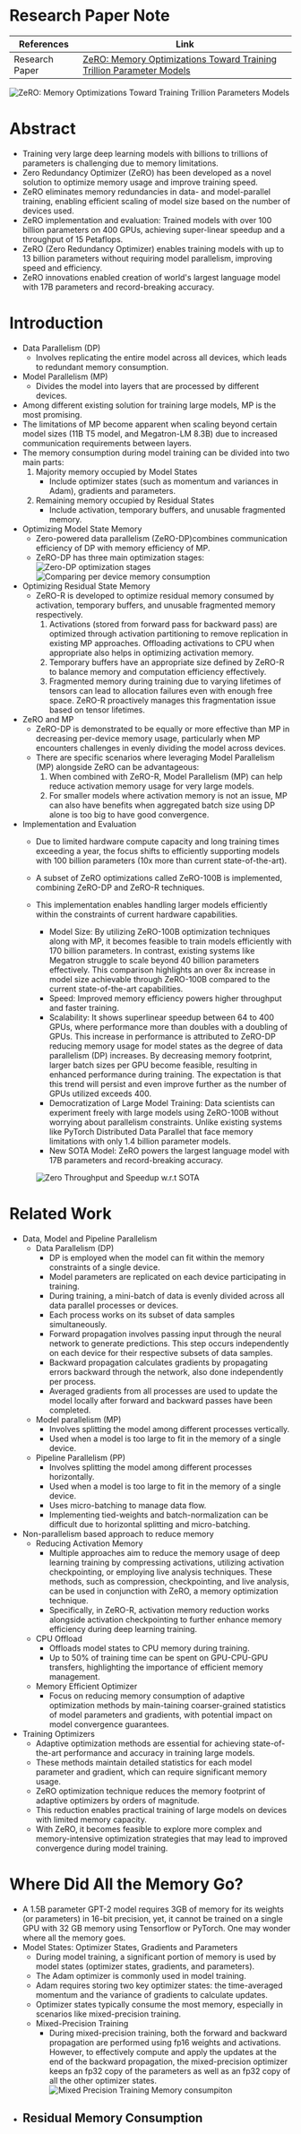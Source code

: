 # Research Paper Note
| References | Link |
| ---- | ---- |
| Research Paper | [ZeRO: Memory Optimizations Toward Training Trillion Parameter Models](https://github.com/Rai-Nabin/Daily-Learning/blob/master/DeepSpeed/pdf/ZeRO.pdf) |

![ZeRO: Memory Optimizations Toward Training Trillion Parameters Models](./images/zero.png)
# Abstract

- Training very large deep learning models with billions to trillions of parameters is challenging due to memory limitations.
- Zero Redundancy Optimizer (ZeRO) has been developed as a novel solution to optimize memory usage and improve training speed.
- ZeRO eliminates memory redundancies in data- and model-parallel training, enabling efficient scaling of model size based on the number of devices used.
- ZeRO implementation and evaluation: Trained models with over 100 billion parameters on 400 GPUs, achieving super-linear speedup and a throughput of 15 Petaflops.
- ZeRO (Zero Redundancy Optimizer) enables training models with up to 13 billion parameters without requiring model parallelism, improving speed and efficiency.
- ZeRO innovations enabled creation of world's largest language model with 17B parameters and record-breaking accuracy.
# Introduction
- Data Parallelism (DP)
	- Involves replicating the entire model across all devices, which leads to redundant memory consumption.
- Model Parallelism (MP)
	- Divides the model into layers that are processed by different devices.
- Among different existing solution for training large models, MP is the most promising.
- The limitations of MP become apparent when scaling beyond certain model sizes (11B T5 model, and Megatron-LM 8.3B) due to increased communication requirements between layers.
- The memory consumption during model training can be divided into two main parts:
	1. Majority memory occupied by Model States
		- Include optimizer states (such as momentum and variances in Adam), gradients and parameters.
	2. Remaining memory occupied by Residual States
		- Include activation, temporary buffers, and unusable fragmented memory.
- Optimizing Model State Memory
	- Zero-powered data parallelism (ZeRO-DP)combines communication efficiency of DP with memory efficiency of MP.
	- ZeRO-DP has three main optimization stages:
	![Zero-DP optimization stages](images/zero-dp.png)
	![Comparing per device memory consumption](./images/per-device-memory-consumption.png)
- Optimizing Residual State Memory
	- ZeRO-R is developed to optimize residual memory consumed by activation, temporary buffers, and unusable fragmented memory respectively.
		1. Activations (stored from forward pass for backward pass) are optimized through activation partitioning to remove replication in existing MP approaches. Offloading activations to CPU when appropriate also helps in optimizing activation memory.
		2. Temporary buffers have an appropriate size defined by ZeRO-R to balance memory and computation efficiency effectively.
		3. Fragmented memory during training due to varying lifetimes of tensors can lead to allocation failures even with enough free space. ZeRO-R proactively manages this fragmentation issue based on tensor lifetimes.
- ZeRO and MP
	- ZeRO-DP is demonstrated to be equally or more effective than MP in decreasing per-device memory usage, particularly when MP encounters challenges in evenly dividing the model across devices.
	- There are specific scenarios where leveraging Model Parallelism (MP) alongside ZeRO can be advantageous:
		1. When combined with ZeRO-R, Model Parallelism (MP) can help reduce activation memory usage for very large models.
		2. For smaller models where activation memory is not an issue, MP can also have benefits when aggregated batch size using DP alone is too big to have good convergence.
- Implementation and Evaluation
	- Due to limited hardware compute capacity and long training times exceeding a year, the focus shifts to efficiently supporting models with 100 billion parameters (10x more than current state-of-the-art).
	- A subset of ZeRO optimizations called ZeRO-100B is implemented, combining ZeRO-DP and ZeRO-R techniques.
	- This implementation enables handling larger models efficiently within the constraints of current hardware capabilities.
		- Model Size: By utilizing ZeRO-100B optimization techniques along with MP, it becomes feasible to train models efficiently with 170 billion parameters. In contrast, existing systems like Megatron struggle to scale beyond 40 billion parameters effectively. This comparison highlights an over 8x increase in model size achievable through ZeRO-100B compared to the current state-of-the-art capabilities.
		- Speed: Improved memory efficiency powers higher throughput and faster training.
		- Scalability: It shows superlinear speedup between 64 to 400 GPUs, where performance more than doubles with a doubling of GPUs. This increase in performance is attributed to ZeRO-DP reducing memory usage for model states as the degree of data parallelism (DP) increases. By decreasing memory footprint, larger batch sizes per GPU become feasible, resulting in enhanced performance during training. The expectation is that this trend will persist and even improve further as the number of GPUs utilized exceeds 400.
		- Democratization of Large Model Training: Data scientists can experiment freely with large models using ZeRO-100B without worrying about parallelism constraints. Unlike existing systems like PyTorch Distributed Data Parallel that face memory limitations with only 1.4 billion parameter models.
		- New SOTA Model: ZeRO powers the largest language model with 17B parameters and record-breaking accuracy.

         ![Zero Throughput and Speedup w.r.t SOTA](./images/zero-throughput.png)
         
         
# Related Work
- Data, Model and Pipeline Parallelism
	- Data Parallelism (DP)
		- DP is employed when the model can fit within the memory constraints of a single device.
		- Model parameters are replicated on each device participating in training.
		- During training, a mini-batch of data is evenly divided across all data parallel processes or devices.
		- Each process works on its subset of data samples simultaneously.
		- Forward propagation involves passing input through the neural network to generate predictions. This step occurs independently on each device for their respective subsets of data samples.
		- Backward propagation calculates gradients by propagating errors backward through the network, also done independently per process.
		- Averaged gradients from all processes are used to update the model locally after forward and backward passes have been completed.
	- Model parallelism (MP)
		- Involves splitting the model among different processes vertically.
		- Used when a model is too large to fit in the memory of a single device.
	- Pipeline Parallelism (PP)
		- Involves splitting the model among different processes horizontally.
		- Used when a model is too large to fit in the memory of a single device.
		- Uses micro-batching to manage data flow.
		- Implementing tied-weights and batch-normalization can be difficult due to horizontal splitting and micro-batching.
- Non-parallelism based approach to reduce memory
	- Reducing Activation Memory
		- Multiple approaches aim to reduce the memory usage of deep learning training by compressing activations, utilizing activation checkpointing, or employing live analysis techniques. These methods, such as compression, checkpointing, and live analysis, can be used in conjunction with ZeRO, a memory optimization technique. 
		- Specifically, in ZeRO-R, activation memory reduction works alongside activation checkpointing to further enhance memory efficiency during deep learning training.
	- CPU Offload
		- Offloads model states to CPU memory during training.
		- Up to 50% of training time can be spent on GPU-CPU-GPU transfers, highlighting the importance of efficient memory management.
	- Memory Efficient Optimizer
		- Focus on reducing memory consumption of adaptive optimization methods by main-taining coarser-grained statistics of model parameters and gradients, with potential impact on model convergence guarantees.
- Training Optimizers
	- Adaptive optimization methods are essential for achieving state-of-the-art performance and accuracy in training large models. 
	- These methods maintain detailed statistics for each model parameter and gradient, which can require significant memory usage. 
	- ZeRO optimization technique reduces the memory footprint of adaptive optimizers by orders of magnitude. 
	- This reduction enables practical training of large models on devices with limited memory capacity. 
	- With ZeRO, it becomes feasible to explore more complex and memory-intensive optimization strategies that may lead to improved convergence during model training.

# Where Did All the Memory Go?
- A 1.5B parameter GPT-2 model requires 3GB  of memory for its weights (or parameters) in 16-bit precision, yet, it cannot be trained on a single GPU with 32 GB memory using Tensorflow or PyTorch. One may wonder where all the memory goes.
- Model States: Optimizer States, Gradients and Parameters
	- During model training, a significant portion of memory is used by model states (optimizer states, gradients, and parameters).
	- The Adam optimizer is commonly used in model training.
	- Adam requires storing two key optimizer states: the time-averaged momentum and the variance of gradients to calculate updates.
	- Optimizer states typically consume the most memory, especially in scenarios like mixed-precision training.
	- Mixed-Precision Training
		- During mixed-precision training, both the forward and backward propagation are performed using fp16 weights and activations. However, to effectively compute and apply the updates at the end of the backward propagation, the mixed-precision optimizer keeps an fp32 copy of the parameters as well as an fp32 copy of all the other optimizer states.
		![Mixed Precision Training Memory consumpiton](./images/mixed-precision-training.png)
- Residual Memory Consumption
	- 